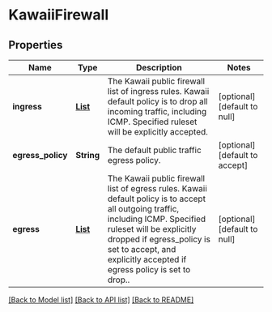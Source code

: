 # KawaiiFirewall
## Properties

| Name | Type | Description | Notes |
|------------ | ------------- | ------------- | -------------|
| **ingress** | [**List**](KawaiiFirewallIngressRule.md) | The Kawaii public firewall list of ingress rules. Kawaii default policy is to drop all incoming traffic, including ICMP. Specified ruleset will be explicitly accepted. | [optional] [default to null] |
| **egress\_policy** | **String** | The default public traffic egress policy. | [optional] [default to accept] |
| **egress** | [**List**](KawaiiFirewallEgressRule.md) | The Kawaii public firewall list of egress rules. Kawaii default policy is to accept all outgoing traffic, including ICMP. Specified ruleset will be explicitly dropped if egress_policy is set to accept, and explicitly accepted if egress policy is set to drop.. | [optional] [default to null] |

[[Back to Model list]](../README.md#documentation-for-models) [[Back to API list]](../README.md#documentation-for-api-endpoints) [[Back to README]](../README.md)


